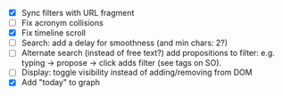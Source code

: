 - [x] Sync filters with URL fragment
- [ ] Fix acronym collisions
- [x] Fix timeline scroll
- [ ] Search: add a delay for smoothness (and min chars: 2?)
- [ ] Alternate search (instead of free text?) add propositions to filter: e.g. typing -> propose -> click adds filter (see tags on SO).
- [ ] Display: toggle visibility instead of adding/removing from DOM
- [x] Add "today" to graph
